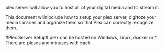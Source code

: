 plex server will allow you to host all of your digital media and to stream it.   

This document willnibclude how to setup your plex server, digitoze your media libraries and organize them so that Plex can correctly recognize them.

#Plex Server Setup#
plex can be hosted on Windows, Linux, docker or *.  There are pluses and minuses with each. 